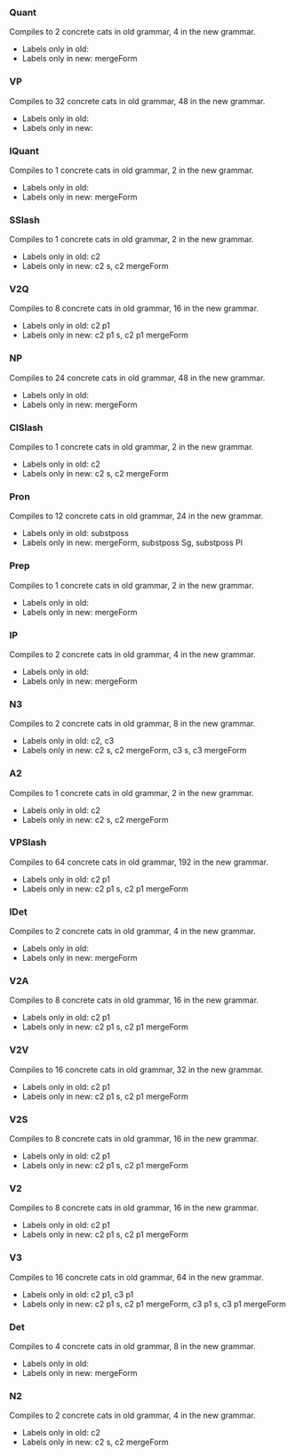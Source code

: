 ### Quant
Compiles to 2 concrete cats in old grammar, 4 in the new grammar.  
* Labels only in old: 
* Labels only in new: mergeForm

### VP
Compiles to 32 concrete cats in old grammar, 48 in the new grammar.  
* Labels only in old: 
* Labels only in new: 

### IQuant
Compiles to 1 concrete cats in old grammar, 2 in the new grammar.  
* Labels only in old: 
* Labels only in new: mergeForm

### SSlash
Compiles to 1 concrete cats in old grammar, 2 in the new grammar.  
* Labels only in old: c2
* Labels only in new: c2 s, c2 mergeForm

### V2Q
Compiles to 8 concrete cats in old grammar, 16 in the new grammar.  
* Labels only in old: c2 p1
* Labels only in new: c2 p1 s, c2 p1 mergeForm

### NP
Compiles to 24 concrete cats in old grammar, 48 in the new grammar.  
* Labels only in old: 
* Labels only in new: mergeForm

### ClSlash
Compiles to 1 concrete cats in old grammar, 2 in the new grammar.  
* Labels only in old: c2
* Labels only in new: c2 s, c2 mergeForm

### Pron
Compiles to 12 concrete cats in old grammar, 24 in the new grammar.  
* Labels only in old: substposs
* Labels only in new: mergeForm, substposs Sg, substposs Pl

### Prep
Compiles to 1 concrete cats in old grammar, 2 in the new grammar.  
* Labels only in old: 
* Labels only in new: mergeForm

### IP
Compiles to 2 concrete cats in old grammar, 4 in the new grammar.  
* Labels only in old: 
* Labels only in new: mergeForm

### N3
Compiles to 2 concrete cats in old grammar, 8 in the new grammar.  
* Labels only in old: c2, c3
* Labels only in new: c2 s, c2 mergeForm, c3 s, c3 mergeForm

### A2
Compiles to 1 concrete cats in old grammar, 2 in the new grammar.  
* Labels only in old: c2
* Labels only in new: c2 s, c2 mergeForm

### VPSlash
Compiles to 64 concrete cats in old grammar, 192 in the new grammar.  
* Labels only in old: c2 p1
* Labels only in new: c2 p1 s, c2 p1 mergeForm

### IDet
Compiles to 2 concrete cats in old grammar, 4 in the new grammar.  
* Labels only in old: 
* Labels only in new: mergeForm

### V2A
Compiles to 8 concrete cats in old grammar, 16 in the new grammar.  
* Labels only in old: c2 p1
* Labels only in new: c2 p1 s, c2 p1 mergeForm

### V2V
Compiles to 16 concrete cats in old grammar, 32 in the new grammar.  
* Labels only in old: c2 p1
* Labels only in new: c2 p1 s, c2 p1 mergeForm

### V2S
Compiles to 8 concrete cats in old grammar, 16 in the new grammar.  
* Labels only in old: c2 p1
* Labels only in new: c2 p1 s, c2 p1 mergeForm

### V2
Compiles to 8 concrete cats in old grammar, 16 in the new grammar.  
* Labels only in old: c2 p1
* Labels only in new: c2 p1 s, c2 p1 mergeForm

### V3
Compiles to 16 concrete cats in old grammar, 64 in the new grammar.  
* Labels only in old: c2 p1, c3 p1
* Labels only in new: c2 p1 s, c2 p1 mergeForm, c3 p1 s, c3 p1 mergeForm

### Det
Compiles to 4 concrete cats in old grammar, 8 in the new grammar.  
* Labels only in old: 
* Labels only in new: mergeForm

### N2
Compiles to 2 concrete cats in old grammar, 4 in the new grammar.  
* Labels only in old: c2
* Labels only in new: c2 s, c2 mergeForm

